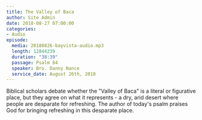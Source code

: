 ```yaml
---
title: The Valley of Baca
author: Site Admin
date: 2018-08-27 07:00:00
categories:
- Audio
episode:
  media: 20180826-bayvista-audio.mp3
  length: 12844239
  duration: "38:39"
  passage: Psalm 84
  speaker: Bro. Danny Nance
  service_date: August 26th, 2018
---
```

Biblical scholars debate whether the "Valley of Baca" is a literal or figurative place, but they agree on what it represents - a dry, arid desert where people are desparate for refreshing. The author of today's psalm praises God for bringing refreshing in this desparate place.